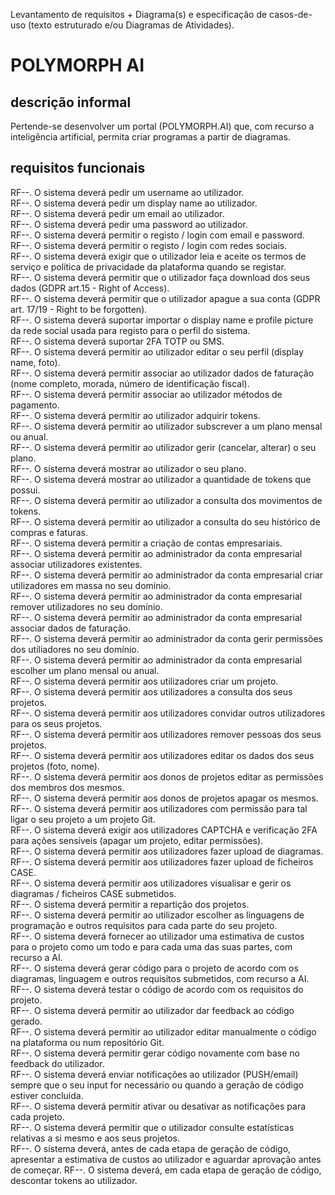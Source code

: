 Levantamento de requisitos + Diagrama(s) e especificação de casos-de-uso (texto estruturado e/ou Diagramas de Atividades).  

# POLYMORPH AI

## descrição informal

Pertende-se desenvolver um portal (POLYMORPH.AI) que, com recurso a inteligência artificial, permita criar programas a partir de diagramas.


## requisitos funcionais

RF--. O sistema deverá pedir um username ao utilizador.  
RF--. O sistema deverá pedir um display name ao utilizador.  
RF--. O sistema deverá pedir um email ao utilizador.  
RF--. O sistema deverá pedir uma password ao utilizador.  
RF--. O sistema deverá permitir o registo / login com email e password.  
RF--. O sistema deverá permitir o registo / login com redes sociais.  
RF--. O sistema deverá exigir que o utilizador leia e aceite os termos de serviço e política de privacidade da plataforma quando se registar.  
RF--. O sistema deverá permitir que o utilizador faça download dos seus dados (GDPR art.15 - Right of Access).  
RF--. O sistema deverá permitir que o utilizador apague a sua conta (GDPR art. 17/19 - Right to be forgotten).  
RF--. O sistema deverá suportar importar o display name e profile picture da rede social usada para registo para o perfil do sistema.  
RF--. O sistema deverá suportar 2FA TOTP ou SMS.  
RF--. O sistema deverá permitir ao utilizador editar o seu perfil (display name, foto).  
RF--. O sistema deverá permitir associar ao utilizador dados de faturação (nome completo, morada, número de identificação fiscal).  
RF--. O sistema deverá permitir associar ao utilizador métodos de pagamento.  
RF--. O sistema deverá permitir ao utilizador adquirir tokens.  
RF--. O sistema deverá permitir ao utilizador subscrever a um plano mensal ou anual.  
RF--. O sistema deverá permitir ao utilizador gerir (cancelar, alterar) o seu plano.  
RF--. O sistema deverá mostrar ao utilizador o seu plano.  
RF--. O sistema deverá mostrar ao utilizador a quantidade de tokens que possui.  
RF--. O sistema deverá permitir ao utilizador a consulta dos movimentos de tokens.  
RF--. O sistema deverá permitir ao utilizador a consulta do seu histórico de compras e faturas.  
RF--. O sistema deverá permitir a criação de contas empresariais.  
RF--. O sistema deverá permitir ao administrador da conta empresarial associar utilizadores existentes.  
RF--. O sistema deverá permitir ao administrador da conta empresarial criar utilizadores em massa no seu domínio.  
RF--. O sistema deverá permitir ao administrador da conta empresarial remover utilizadores no seu domínio.  
RF--. O sistema deverá permitir ao administrador da conta empresarial associar dados de faturação.  
RF--. O sistema deverá permitir ao administrador da conta gerir permissões dos utiliadores no seu domínio.  
RF--. O sistema deverá permitir ao administrador da conta empresarial escolher um plano mensal ou anual.  
RF--. O sistema deverá permitir aos utilizadores criar um projeto.  
RF--. O sistema deverá permitir aos utilizadores a consulta dos seus projetos.  
RF--. O sistema deverá permitir aos utilizadores convidar outros utilizadores para os seus projetos.  
RF--. O sistema deverá permitir aos utilizadores remover pessoas dos seus projetos.  
RF--. O sistema deverá permitir aos utilizadores editar os dados dos seus projetos (foto, nome).  
RF--. O sistema deverá permitir aos donos de projetos editar as permissões dos membros dos mesmos.  
RF--. O sistema deverá permitir aos donos de projetos apagar os mesmos.  
RF--. O sistema deverá permitir aos utilizadores com permissão para tal ligar o seu projeto a um projeto Git.  
RF--. O sistema deverá exigir aos utilizadores CAPTCHA e verificação 2FA para ações sensíveis (apagar um projeto, editar permissões).  
RF--. O sistema deverá permitir aos utilizadores fazer upload de diagramas.  
RF--. O sistema deverá permitir aos utilizadores fazer upload de ficheiros CASE.  
RF--. O sistema deverá permitir aos utilizadores visualisar e gerir os diagramas / ficheiros CASE submetidos.  
RF--. O sistema deverá permitir a repartição dos projetos.  
RF--. O sistema deverá permitir ao utilizador escolher as linguagens de programação e outros requisitos para cada parte do seu projeto.  
RF--. O sistema deverá fornecer ao utilizador uma estimativa de custos para o projeto como um todo e para cada uma das suas partes, com recurso a AI.  
RF--. O sistema deverá gerar código para o projeto de acordo com os diagramas, linguagem e outros requisitos submetidos, com recurso a AI.  
RF--. O sistema deverá testar o código de acordo com os requisitos do projeto.  
RF--. O sistema deverá permitir ao utilizador dar feedback ao código gerado.  
RF--. O sistema deverá permitir ao utilizador editar manualmente o código na plataforma ou num repositório Git.  
RF--. O sistema deverá permitir gerar código novamente com base no feedback do utilizador.  
RF--. O sistema deverá enviar notificações ao utilizador (PUSH/email) sempre que o seu input for necessário ou quando a geração de código estiver concluida.  
RF--. O sistema deverá permitir ativar ou desativar as notificações para cada projeto.  
RF--. O sistema deverá permitir que o utilizador consulte estatísticas relativas a si mesmo e aos seus projetos.  
RF--. O sistema deverá, antes de cada etapa de geração de código, apresentar a estimativa de custos ao utilizador e aguardar aprovação antes de começar.
RF--. O sistema deverá, em cada etapa de geração de código, descontar tokens ao utilizador.

